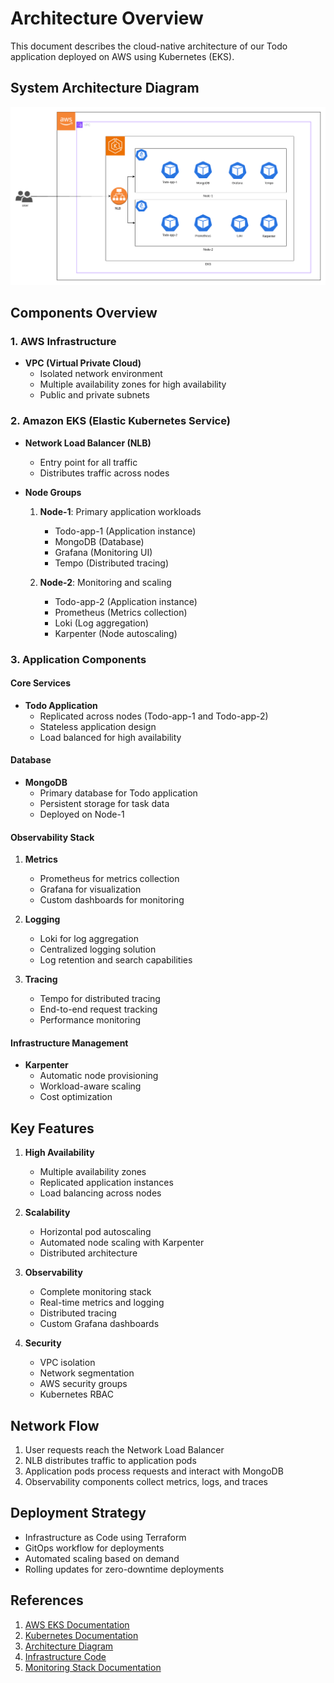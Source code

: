 # Architecture Overview

This document describes the cloud-native architecture of our Todo application deployed on AWS using Kubernetes (EKS).

## System Architecture Diagram

![Reference](../static-resources/Architecture.png)

## Components Overview

### 1. AWS Infrastructure
- **VPC (Virtual Private Cloud)**
  - Isolated network environment
  - Multiple availability zones for high availability
  - Public and private subnets

### 2. Amazon EKS (Elastic Kubernetes Service)
- **Network Load Balancer (NLB)**
  - Entry point for all traffic
  - Distributes traffic across nodes

- **Node Groups**
  1. **Node-1**: Primary application workloads
     - Todo-app-1 (Application instance)
     - MongoDB (Database)
     - Grafana (Monitoring UI)
     - Tempo (Distributed tracing)

  2. **Node-2**: Monitoring and scaling
     - Todo-app-2 (Application instance)
     - Prometheus (Metrics collection)
     - Loki (Log aggregation)
     - Karpenter (Node autoscaling)

### 3. Application Components

#### Core Services
- **Todo Application**
  - Replicated across nodes (Todo-app-1 and Todo-app-2)
  - Stateless application design
  - Load balanced for high availability

#### Database
- **MongoDB**
  - Primary database for Todo application
  - Persistent storage for task data
  - Deployed on Node-1

#### Observability Stack
1. **Metrics**
   - Prometheus for metrics collection
   - Grafana for visualization
   - Custom dashboards for monitoring

2. **Logging**
   - Loki for log aggregation
   - Centralized logging solution
   - Log retention and search capabilities

3. **Tracing**
   - Tempo for distributed tracing
   - End-to-end request tracking
   - Performance monitoring

#### Infrastructure Management
- **Karpenter**
  - Automatic node provisioning
  - Workload-aware scaling
  - Cost optimization

## Key Features

1. **High Availability**
   - Multiple availability zones
   - Replicated application instances
   - Load balancing across nodes

2. **Scalability**
   - Horizontal pod autoscaling
   - Automated node scaling with Karpenter
   - Distributed architecture

3. **Observability**
   - Complete monitoring stack
   - Real-time metrics and logging
   - Distributed tracing
   - Custom Grafana dashboards

4. **Security**
   - VPC isolation
   - Network segmentation
   - AWS security groups
   - Kubernetes RBAC

## Network Flow

1. User requests reach the Network Load Balancer
2. NLB distributes traffic to application pods
3. Application pods process requests and interact with MongoDB
4. Observability components collect metrics, logs, and traces

## Deployment Strategy

- Infrastructure as Code using Terraform
- GitOps workflow for deployments
- Automated scaling based on demand
- Rolling updates for zero-downtime deployments

## References

1. [AWS EKS Documentation](https://docs.aws.amazon.com/eks/latest/userguide/what-is-eks.html)
2. [Kubernetes Documentation](https://kubernetes.io/docs/home/)
3. [Architecture Diagram](../static-resources/architecture-diagram.png)
4. [Infrastructure Code](../iac/README.md)
5. [Monitoring Stack Documentation](../monitoring/README.md)